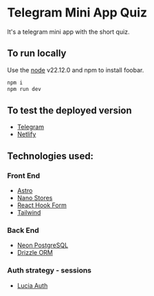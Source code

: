 # Telegram Mini App Quiz

It's a telegram mini app with the short quiz.

## To run locally

Use the [node](https://nodejs.org/en) v22.12.0 and npm to install foobar.

```bash
npm i
npm run dev
```

## To test the deployed version

- [Telegram](https://t.me/AstroAppQuizBot)
- [Netlify](https://quiz-astro-telegram-mini-app.netlify.app/)

## Technologies used:

### Front End

- [Astro](https://astro.build/)
- [Nano Stores](https://www.npmjs.com/package/nanostores)
- [React Hook Form](https://react-hook-form.com/)
- [Tailwind](https://tailwindcss.com/)

### Back End

- [Neon PostgreSQL](https://neon.tech/?)
- [Drizzle ORM](https://orm.drizzle.team)

### Auth strategy - sessions

- [Lucia Auth](https://lucia-auth.com)
